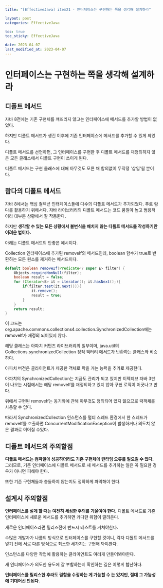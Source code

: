 ```yaml
---
title: "[EffectiveJava] item21 - 인터페이스는 구현하는 쪽을 생각해 설계하라"

layout: post
categories: EffectiveJava

toc: true
toc_sticky: EffectiveJava

date: 2023-04-07
last_modified_at: 2023-04-07
---
```


# 인터페이스는 구현하는 쪽을 생각해 설계하라

## 디폴트 메서드

자바 8전에는 기존 구현체를 꺠뜨리지 않고는 인터페이스에 메서드를 추가할 방법이 없었다.

하지만 디폴트 메서드가 생긴 이후에 기존 인터페이스에 메서드를 추가할 수 있게 되었다.

디폴트 메서드를 선언하면, 그 인터페이스를 구현한 후 디폴트 메서드를 재정의하지 않은 모든 클래스에서 디폴트 구현이 쓰이게 된다.

디폴트 메서드는 구현 클래스에 대해 아무것도 모른 채 합의없이 무작정 '삽입'될 뿐이다.


## 람다의 디폴트 메서드

자바 8에서는 핵심 컬렉션 인터페이스들에 다수의 디폴트 메서드가 추가되었다. 주로 람다를 활용하기 위해서다. 자바 라이브러리의 디폴트 메서드는 코드 품질이 높고 범용적이라 대부분 상황에서 잘 작동한다.

하지만 **생각할 수 있는 모든 상황에서 불변식을 해치지 않는 디폴트 메서드를 작성하기란 어려운 법이다.**

아래는 디폴트 메서드의 안좋은 예시이다.

Collection 인터페이스에 추가된 removeIf의 메서드인데, boolean 함수가 true로 반환하는 모든 원소를 제거하는 메서드이다.

```java
default boolean removeIf(Predicate<? super E> filter) {
    Objects.requireNonNull(filter);
    boolean result = false;
    for (Iterator<E> it = iterator(); it.hasNext();){
        if(filter.test(it.next())){
            it.remove();
            result = true;
        }
    }
    return result;
}
```

이 코드는 org.apache.commons.collections4.collection.SynchronizedCollection에는 removeIf가 재정의 되어있지 않다.

해당 클래스는 아파치 커먼즈 라이브러리의 일부이며, java.util의 Collections.synchronizedCollection 정적 팩터리 메서드가 반환하는 클래스와 비슷하다.

아파치 버전은 클라이언트가 제공한 객체로 락을 거는 능력을 추가로 제공한다.

아파치의 SynchronizedCollection는 지금도 관리가 되고 있지만 이펙티브 자바 3판이 나오는 시점에서는 해당 removeIf를 재정의하고 있지 않아 구현 로직이 어긋나고 만다.

위에서 구현된 removeIf는 동기화에 관해 아무것도 정의되어 있지 않으므로 락객체를 사용할 수 없다.

따라서 SynchronizedCollection 인스턴스를 멀티 스레드 환경에서 한 스레드가 removeIf를 호출하면 ConcurrentModificationException이 발생하거나 의도치 않은 결과로 이어질 수있다.


## 디폴트 메서드의 주의할점

**디폴트 메서드는 컴파일에 성공하더라도 기존 구현체에 런타임 오류를 일으킬 수 있다.** 그러므로, 기존 인터페이스에 디폴트 메서드로 새 메서드를 추가하는 일은 꼭 필요한 경우가 아니면 피해야 한다.

또한 기존 구현체들과 충돌하지 않는지도 정확하게 파악해야 한다.


## 설계시 주의할점

**인터페이스를 설계 할 때는 여전히 세심한 주의를 기울여야 한다.** 디폴트 메서드로 기존 인터페이스에 새로운 메서드를 추가하면 커다란 위험이 딸려온다.

새로운 인터페이스라면 릴리즈전에 반드시 테스트를 거쳐야한다.

수많은 개발자가 나름의 방식으로 인터페이스를 구현할 것이니, 각자 디폴트 메서드를 넣기 전에 서로 다른 방식으로 최소한 세가지는 구현해 봐야한다.

인스턴스를 다양한 작업에 활용하는 클라이언트도 여러개 만들어봐야한다.

새 인터페이스가 의도한 용도에 잘 부합하는지 확인하는 길은 이렇게 험난하다.

**인터페이스를 릴리스한 후라도 결함을 수정하는 게 가능할 수 는 있지만, 절대 그 가능성에 기대어선 안된다.**


